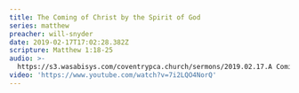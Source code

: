 ```yaml
---
title: The Coming of Christ by the Spirit of God
series: matthew
preacher: will-snyder
date: 2019-02-17T17:02:28.382Z
scripture: Matthew 1:18-25
audio: >-
  https://s3.wasabisys.com/coventrypca.church/sermons/2019.02.17.A Coming of Christ by Spirit - Will Snyder -.mp3
video: 'https://www.youtube.com/watch?v=7i2LQO4NorQ'
---
```

